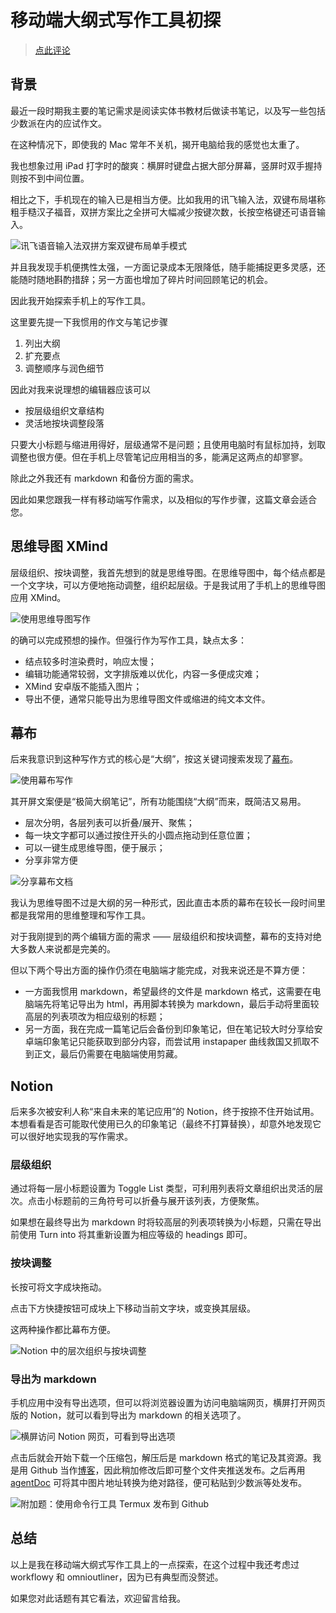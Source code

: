 # 移动端大纲式写作工具初探

> [点此评论](https://github.com/cf020031308/cf020031308.github.io/issues/3)

## 背景

最近一段时期我主要的笔记需求是阅读实体书教材后做读书笔记，以及写一些包括少数派在内的应试作文。

在这种情况下，即使我的 Mac 常年不关机，揭开电脑给我的感觉也太重了。

我也想象过用 iPad 打字时的酸爽：横屏时键盘占据大部分屏幕，竖屏时双手握持则按不到中间位置。

相比之下，手机现在的输入已是相当方便。比如我用的讯飞输入法，双键布局堪称粗手糙汉子福音，双拼方案比之全拼可大幅减少按键次数，长按空格键还可语音输入。

![讯飞语音输入法双拼方案双键布局单手模式](Screenshot_2019-04-14-00-53-22-074_notion-ded8c16f-345f-473f-a1e5-59a7ddde0d2f.id.png)

并且我发现手机便携性太强，一方面记录成本无限降低，随手能捕捉更多灵感，还能随时随地斟酌措辞；另一方面也增加了碎片时间回顾笔记的机会。

因此我开始探索手机上的写作工具。

这里要先提一下我惯用的作文与笔记步骤

1. 列出大纲
2. 扩充要点
3. 调整顺序与润色细节

因此对我来说理想的编辑器应该可以

- 按层级组织文章结构
- 灵活地按块调整段落

只要大小标题与缩进用得好，层级通常不是问题；且使用电脑时有鼠标加持，划取调整也很方便。但在手机上尽管笔记应用相当的多，能满足这两点的却寥寥。

除此之外我还有 markdown 和备份方面的需求。

因此如果您跟我一样有移动端写作需求，以及相似的写作步骤，这篇文章会适合您。

## 思维导图 XMind

层级组织、按块调整，我首先想到的就是思维导图。在思维导图中，每个结点都是一个文字块，可以方便地拖动调整，组织起层级。于是我试用了手机上的思维导图应用 XMind。

![使用思维导图写作](12b1698c2c5f240d7-2337342-8e6b442d-5805-4bf2-acf3-1d36af4a3953.jpg)

的确可以完成预想的操作。但强行作为写作工具，缺点太多：

- 结点较多时渲染费时，响应太慢；
- 编辑功能通常较弱，文字排版难以优化，内容一多便成灾难；
- XMind 安卓版不能插入图片；
- 导出不便，通常只能导出为思维导图文件或缩进的纯文本文件。

## 幕布

后来我意识到这种写作方式的核心是“大纲”，按这关键词搜索发现了[幕布](https://mubu.com/inv/2337342)。

![使用幕布写作](Screenshot_2019-03-21-21-30-38-835_com-a1e2b767-91bb-455d-bdf5-a4db63cd3b66.mubu.app.png)

其开屏文案便是“极简大纲笔记”，所有功能围绕“大纲”而来，既简洁又易用。

- 层次分明，各层列表可以折叠/展开、聚焦；
- 每一块文字都可以通过按住开头的小圆点拖动到任意位置；
- 可以一键生成思维导图，便于展示；
- 分享非常方便

![分享幕布文档](Screenshot_2019-03-22-22-09-08-217_android-32b4015d-e51c-4629-b9b1-8a2e6aa62baf.png)

我认为思维导图不过是大纲的另一种形式，因此直击本质的幕布在较长一段时间里都是我常用的思维整理和写作工具。

对于我刚提到的两个编辑方面的需求 —— 层级组织和按块调整，幕布的支持对绝大多数人来说都是完美的。

但以下两个导出方面的操作仍须在电脑端才能完成，对我来说还是不算方便：

- 一方面我惯用 markdown，希望最终的文件是 markdown 格式，这需要在电脑端先将笔记导出为 html，再用脚本转换为 markdown，最后手动将里面较高层的列表项改为相应级别的标题；
- 另一方面，我在完成一篇笔记后会备份到印象笔记，但在笔记较大时分享给安卓端印象笔记只能获取到部分内容，而尝试用 instapaper 曲线救国又抓取不到正文，最后仍需要在电脑端使用剪藏。

## Notion

后来多次被安利人称“来自未来的笔记应用”的 Notion，终于按捺不住开始试用。本想看看是否可能取代使用已久的印象笔记（最终不打算替换），却意外地发现它可以很好地实现我的写作需求。

### 层级组织

通过将每一层小标题设置为 Toggle List 类型，可利用列表将文章组织出灵活的层次。点击小标题前的三角符号可以折叠与展开该列表，方便聚焦。

如果想在最终导出为 markdown 时将较高层的列表项转换为小标题，只需在导出前使用 Turn into 将其重新设置为相应等级的 headings 即可。

### 按块调整

长按可将文字成块拖动。

点击下方快捷按钮可成块上下移动当前文字块，或变换其层级。

这两种操作都比幕布方便。

![Notion 中的层次组织与按块调整](Screenshot_2019-04-14-01-35-15-301_notion-6b479d5c-ccc4-4324-a3f6-4106d3ca99c3.id.png)

### 导出为 markdown

手机应用中没有导出选项，但可以将浏览器设置为访问电脑端网页，横屏打开网页版的 Notion，就可以看到导出为 markdown 的相关选项了。

![横屏访问 Notion 网页，可看到导出选项](Screenshot_2019-04-14-01-16-17-689_com-4b8a283f-7c77-40a5-ab96-6cd9ba741a5d.android.browser.png)

点击后就会开始下载一个压缩包，解压后是 markdown 格式的笔记及其资源。我是用 Github 当作[博客](https://cf020031308.github.io/blog/)，因此稍加修改后即可整个文件夹推送发布。之后再用 [agentDoc](https://github.com/cf020031308/agentDoc) 可将其中图片地址转换为绝对路径，便可粘贴到少数派等处发布。

![附加题：使用命令行工具 Termux 发布到 Github](Screenshot_2019-04-14-03-09-50-406_com.termux.png)

## 总结

以上是我在移动端大纲式写作工具上的一点探索，在这个过程中我还考虑过 workflowy 和 omnioutliner，因为已有典型而没赘述。

如果您对此话题有其它看法，欢迎留言给我。
